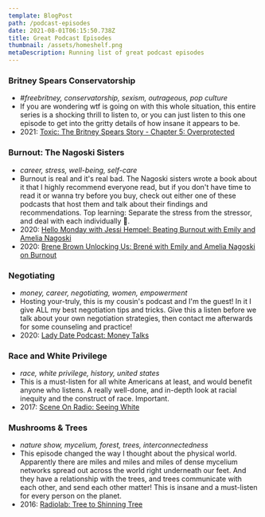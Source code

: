```yaml
---
template: BlogPost
path: /podcast-episodes
date: 2021-08-01T06:15:50.738Z
title: Great Podcast Episodes
thumbnail: /assets/homeshelf.png
metaDescription: Running list of great podcast episodes
---
```


### Britney Spears Conservatorship

- _#freebritney, conservatorship, sexism, outrageous, pop culture_
- If you are wondering wtf is going on with this whole situation, this entire series is a shocking thrill to listen to, or you can just listen to this one episode to get into the gritty details of how insane it appears to be.
- 2021: <a href="https://www.witnesspodcasts.com/shows/toxic-the-britney-spears-story" target="_blank">Toxic: The Britney Spears Story - Chapter 5: Overprotected</a>

### Burnout: The Nagoski Sisters

- _career, stress, well-being, self-care_
- Burnout is real and it's real bad. The Nagoski sisters wrote a book about it that I highly recommend everyone read, but if you don't have time to read it or wanna try before you buy, check out either one of these podcasts that host them and talk about their findings and recommendations. Top learning: Separate the stress from the stressor, and deal with each individually 🤯.
- 2020: <a href="https://podcasts.apple.com/us/podcast/beating-burnout-with-emily-and-amelia-nagoski/id1453893304?i=1000500764886" target="_blank">Hello Monday with Jessi Hempel: Beating Burnout with Emily and Amelia Nagoski</a>
- 2020: <a href="https://brenebrown.com/podcast/brene-with-emily-and-amelia-nagoski-on-burnout-and-how-to-complete-the-stress-cycle/" target="_blank">Brene Brown Unlocking Us: Brené with Emily and Amelia Nagoski
  on Burnout</a>

### Negotiating

- _money, career, negotiating, women, empowerment_
- Hosting your-truly, this is my cousin's podcast and I'm the guest! In it I give ALL my best negotiation tips and tricks. Give this a listen before we talk about your own negotiation strategies, then contact me afterwards for some counseling and practice!
- 2020: <a href="https://podcasts.apple.com/us/podcast/ep-6-money-talks/id1524737023?i=1000496694789" target="_blank">Lady Date Podcast: Money Talks</a>

### Race and White Privilege

- _race, white privilege, history, united states_
- This is a must-listen for all white Americans at least, and would benefit anyone who listens. A really well-done, and in-depth look at racial inequity and the construct of race. Important.
- 2017: <a href="https://www.sceneonradio.org/seeing-white/" target="_blank">Scene On Radio: Seeing White</a>

### Mushrooms & Trees

- _nature show, mycelium, forest, trees, interconnectedness_
- This episode changed the way I thought about the physical world. Apparently there are miles and miles and miles of dense mycelium networks spread out across the world right underneath our feet. And they have a relationship with the trees, and trees communicate with each other, and send each other matter! This is insane and a must-listen for every person on the planet.
- 2016: <a href="https://www.wnycstudios.org/podcasts/radiolab/articles/from-tree-to-shining-tree" target="_blank">Radiolab: Tree to Shinning Tree</a>
